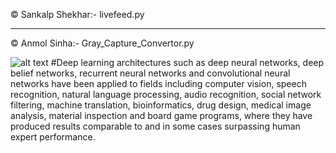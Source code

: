 
 © Sankalp Shekhar:-
 livefeed.py
 _____________________________________________________________________________________________
  © Anmol Sinha:-
  Gray_Capture_Convertor.py

![alt text](https://i.stack.imgur.com/f2RiP.gif)
#Deep learning architectures such as deep neural networks, deep belief networks, recurrent neural networks and convolutional neural networks have been applied to fields including computer vision, speech recognition, natural language processing, audio recognition, social network filtering, machine translation, bioinformatics, drug design, medical image analysis, material inspection and board game programs, where they have produced results comparable to and in some cases surpassing human expert performance.
